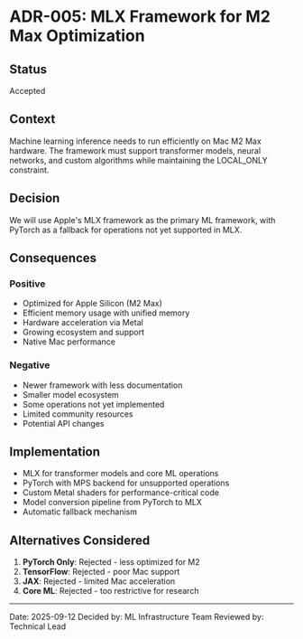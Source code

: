 # ADR-005: MLX Framework for M2 Max Optimization

## Status
Accepted

## Context
Machine learning inference needs to run efficiently on Mac M2 Max hardware. The framework must support transformer models, neural networks, and custom algorithms while maintaining the LOCAL_ONLY constraint.

## Decision
We will use Apple's MLX framework as the primary ML framework, with PyTorch as a fallback for operations not yet supported in MLX.

## Consequences

### Positive
- Optimized for Apple Silicon (M2 Max)
- Efficient memory usage with unified memory
- Hardware acceleration via Metal
- Growing ecosystem and support
- Native Mac performance

### Negative
- Newer framework with less documentation
- Smaller model ecosystem
- Some operations not yet implemented
- Limited community resources
- Potential API changes

## Implementation
- MLX for transformer models and core ML operations
- PyTorch with MPS backend for unsupported operations
- Custom Metal shaders for performance-critical code
- Model conversion pipeline from PyTorch to MLX
- Automatic fallback mechanism

## Alternatives Considered
1. **PyTorch Only**: Rejected - less optimized for M2
2. **TensorFlow**: Rejected - poor Mac support
3. **JAX**: Rejected - limited Mac acceleration
4. **Core ML**: Rejected - too restrictive for research

---
Date: 2025-09-12
Decided by: ML Infrastructure Team
Reviewed by: Technical Lead